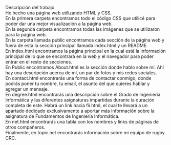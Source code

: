 Descripción del trabajo  
He hecho una página web utilizando HTML y CSS.  
En la primera carpeta encontramos todo el código CSS que utilicé para poder dar una mejor visualización a la página web.    
En la segunda carpeta encontramos todas las imágenes que se utilizaron para la página web.   
En la carpeta llamada public encontramos cada sección de la página web y fuera de esta la sección principal llamada index.html y un README.  
En index.html encontramos la página principal en la cual está la información principal de lo que se encontrará en la web y el navegador para poder entrar en el resto de secciones.  
En Public encontramos About.html es la sección donde hablo sobre mí. Ahí hay una descripción acerca de mí, un par de fotos y mis redes sociales.  
En contact.html encontrarás una forma de contactar conmigo, donde podrás poner tu nombre, tu email, el asunto del que quieres hablar y agregar un mensaje.  
En degree.html encontrarás una descripción sobre el Grado de Ingeniería Informática y las diferentes asignaturas impartidas durante la duración completa de este. Habrá un link hacia fii.html, el cual te llevará a un apartado dedicado exclusivamente a aportar más información sobre la asignatura de Fundamentos de Ingeniería Informática.  
En net.html encontrarás una tabla con los nombres y links de páginas de otros compañeros.   
Finalmente, en topic.net encontrarás información sobre mi equipo de rugby CRC.  

